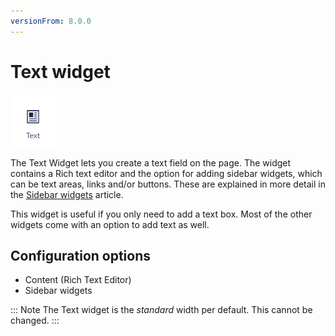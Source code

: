 ```yaml
---
versionFrom: 8.0.0
---
```


# Text widget

![Text widget icon](images/The-Text-Widget1.png)

The Text Widget lets you create a text field on the page. The widget contains a Rich text editor and the option for adding sidebar widgets, which can be text areas, links and/or buttons. These are explained in more detail in the [Sidebar widgets](../Sidebar-widgets) article.

This widget is useful if you only need to add a text box. Most of the other widgets come with an option to add text as well.

## Configuration options

* Content (Rich Text Editor)
* Sidebar widgets

::: Note
The Text widget is the *standard* width per default. This cannot be changed.
:::
